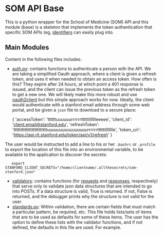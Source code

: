 # SOM API Base

This is a python wrapper for the School of Medicine (SOM) API and this module (base) is a skeleton that implements the token authentication that specific SOM APIs (eg, [identifiers](../identifiers) can easily plug into.

## Main Modules
Content in the following files includes:

- [auth.py](auth.py): contains functions to authenticate a person with the API. We are taking a simplified Oauth approach, where a client is given a refresh token, and uses it when needed to obtain an access token. How often is this? They expire after 24 hours, at which point a 401 response is issued, and the client can issue the previous token as the refresh token to get a new one. We will likely make this more robust and use [oauth2client](https://oauth2client.readthedocs.io) but this simple approach works for now. Ideally, the client would authenticate with a stanford email address through some web portal, and be given a `json` file to download to a secure place:
 
     {
      'accessToken': 'ttttttuuuuuurrrrrrttttttlllllleeeee',
      'client_id': 'client.email@stanford.edu',
      'refreshToken': 'ttttttttttttttttttttttttuuuuuuuuuuuuuuuurrrrrrttttttllllllle',
      'token_uri': 'https://api.rit.stanford.edu/token/api/v1/refresh'
     }

The user would be instructed to add a line to his or her `.bashrc` or `.profile` to export the location of this file into an environmental variable, to be available to the application to discover the secrets:

       export STANFORD_CLIENT_SECRETS="/home/clientname/.allthesecrets/som-stanford.json"

- [validators](validators): contains functions (for [requests](validators/requests.py) and [responses](validators/responses.py), respectively) that serve only to validate json data structures that are intended to go into POSTs. If a data structure is valid, True is returned. If not, False is returned, and the debugger prints why the structure is not valid for the user.
- [standards.py](standards.py): Within validation, there are certain fields that must match a particular pattern, be required, etc. This file holds lists/sets of items that are to be used as defaults for some of these items. The user has the option to define these lists with the validator functions, and if not defined, the defaults in this file are used. For example.
